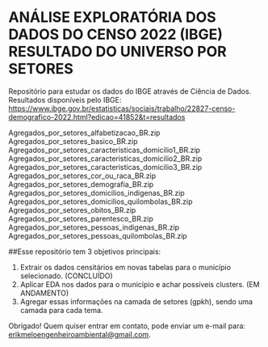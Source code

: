 # ANÁLISE EXPLORATÓRIA DOS DADOS DO CENSO 2022 (IBGE) RESULTADO DO UNIVERSO POR SETORES
Repositório para estudar os dados do IBGE através de Ciência de Dados.
Resultados disponíveis pelo IBGE:
https://www.ibge.gov.br/estatisticas/sociais/trabalho/22827-censo-demografico-2022.html?edicao=41852&t=resultados

Agregados_por_setores_alfabetizacao_BR.zip
Agregados_por_setores_basico_BR.zip
Agregados_por_setores_caracteristicas_domicilio1_BR.zip
Agregados_por_setores_caracteristicas_domicilio2_BR.zip
Agregados_por_setores_caracteristicas_domicilio3_BR.zip
Agregados_por_setores_cor_ou_raca_BR.zip
Agregados_por_setores_demografia_BR.zip
Agregados_por_setores_domicilios_indigenas_BR.zip
Agregados_por_setores_domicilios_quilombolas_BR.zip
Agregados_por_setores_obitos_BR.zip
Agregados_por_setores_parentesco_BR.zip
Agregados_por_setores_pessoas_indigenas_BR.zip
Agregados_por_setores_pessoas_quilombolas_BR.zip



##Esse repositório tem 3 objetivos principais:
1. Extrair os dados censitários em novas tabelas para o município selecionado. (CONCLUÍDO) 
2. Aplicar EDA nos dados para o município e achar possíveis clusters. (EM ANDAMENTO)
3. Agregar essas informações na camada de setores (gpkh), sendo uma camada para cada tema.

Obrigado! Quem quiser entrar em contato, pode enviar um e-mail para: [erikmeloengenheiroambiental@gmail.com](mailto:erikmeloengenheiroambiental@gmail.com).

